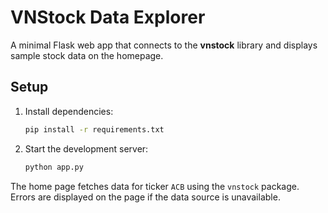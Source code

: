 # VNStock Data Explorer

A minimal Flask web app that connects to the **vnstock** library and displays sample stock data on the homepage.

## Setup

1. Install dependencies:

   ```bash
   pip install -r requirements.txt
   ```

2. Start the development server:

   ```bash
   python app.py
   ```

The home page fetches data for ticker `ACB` using the `vnstock` package. Errors are displayed on the page if the data source is unavailable.
